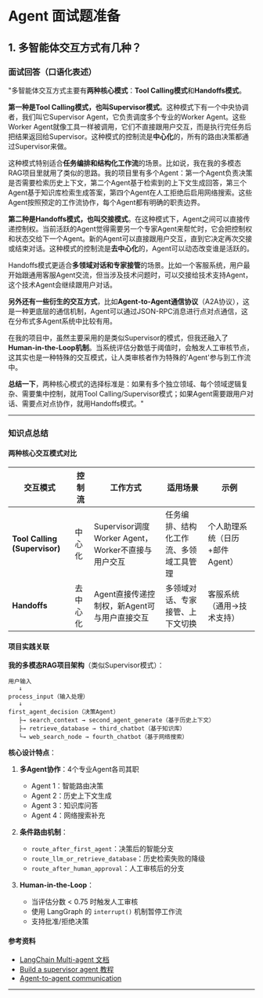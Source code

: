 # Agent 面试题准备

## 1. 多智能体交互方式有几种？

### 面试回答（口语化表述）

"多智能体交互方式主要有**两种核心模式**：**Tool Calling模式**和**Handoffs模式**。

**第一种是Tool Calling模式，也叫Supervisor模式**。这种模式下有一个中央协调者，我们叫它Supervisor Agent，它负责调度多个专业的Worker Agent。这些Worker Agent就像工具一样被调用，它们不直接跟用户交互，而是执行完任务后把结果返回给Supervisor。这种模式的控制流是**中心化**的，所有的路由决策都通过Supervisor来做。

这种模式特别适合**任务编排和结构化工作流**的场景。比如说，我在我的多模态RAG项目里就用了类似的思路。我的项目里有多个Agent：第一个Agent负责决策是否需要检索历史上下文，第二个Agent基于检索到的上下文生成回答，第三个Agent基于知识库检索生成答案，第四个Agent在人工拒绝后启用网络搜索。这些Agent按照预定的工作流协作，每个Agent都有明确的职责边界。

**第二种是Handoffs模式，也叫交接模式**。在这种模式下，Agent之间可以直接传递控制权。当前活跃的Agent觉得需要另一个专家Agent来帮忙时，它会把控制权和状态交给下一个Agent。新的Agent可以直接跟用户交互，直到它决定再次交接或结束对话。这种模式的控制流是**去中心化**的，Agent可以动态改变谁是活跃的。

Handoffs模式更适合**多领域对话和专家接管**的场景。比如一个客服系统，用户最开始跟通用客服Agent交流，但当涉及技术问题时，可以交接给技术支持Agent，这个技术Agent会继续跟用户对话。

**另外还有一些衍生的交互方式**，比如**Agent-to-Agent通信协议**（A2A协议），这是一种更底层的通信机制，Agent可以通过JSON-RPC消息进行点对点通信，这在分布式多Agent系统中比较有用。

在我的项目中，虽然主要采用的是类似Supervisor的模式，但我还融入了**Human-in-the-Loop机制**。当系统评估分数低于阈值时，会触发人工审核节点，这其实也是一种特殊的交互模式，让人类审核者作为特殊的'Agent'参与到工作流中。

**总结一下**，两种核心模式的选择标准是：如果有多个独立领域、每个领域逻辑复杂、需要集中控制，就用Tool Calling/Supervisor模式；如果Agent需要跟用户对话、需要点对点协作，就用Handoffs模式。"

---

### 知识点总结

#### 两种核心交互模式对比

| 交互模式 | 控制流 | 工作方式 | 适用场景 | 示例 |
|---------|-------|---------|---------|------|
| **Tool Calling (Supervisor)** | 中心化 | Supervisor调度Worker Agent，Worker不直接与用户交互 | 任务编排、结构化工作流、多领域工具管理 | 个人助理系统（日历+邮件Agent） |
| **Handoffs** | 去中心化 | Agent直接传递控制权，新Agent可与用户直接交互 | 多领域对话、专家接管、上下文切换 | 客服系统（通用→技术支持） |

#### 项目实践关联

**我的多模态RAG项目架构**（类似Supervisor模式）：

```
用户输入
   ↓
process_input（输入处理）
   ↓
first_agent_decision（决策Agent）
   ├→ search_context → second_agent_generate（基于历史上下文）
   ├→ retrieve_database → third_chatbot（基于知识库）
   └→ web_search_node → fourth_chatbot（基于网络搜索）
```

**核心设计特点**：

1. **多Agent协作**：4个专业Agent各司其职
   - Agent 1：智能路由决策
   - Agent 2：历史上下文生成
   - Agent 3：知识库问答
   - Agent 4：网络搜索补充

2. **条件路由机制**：
   - `route_after_first_agent`：决策后的智能分支
   - `route_llm_or_retrieve_database`：历史检索失败的降级
   - `route_after_human_approval`：人工审核后的分支

3. **Human-in-the-Loop**：
   - 当评估分数 < 0.75 时触发人工审核
   - 使用 LangGraph 的 `interrupt()` 机制暂停工作流
   - 支持批准/拒绝决策

#### 参考资料

- [LangChain Multi-agent 文档](https://docs.langchain.com/oss/python/langchain/multi-agent)
- [Build a supervisor agent 教程](https://docs.langchain.com/oss/python/langchain/supervisor)
- [Agent-to-agent communication](https://docs.langchain.com/langsmith/server-a2a)

---


